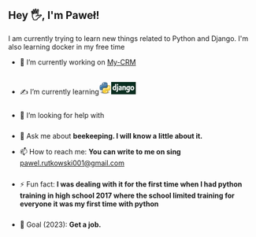 ## Hey 🖐, I'm Paweł!


I am currently trying to learn new things related to Python and Django. I'm also learning docker in my free time



- 🔭 I’m currently working on [My-CRM](https://github.com/Pawelooo/My-CRM)
- <p style="margin-top: 25px;">✍ I’m currently learning<img src="Python.svg.png" alt="drawing" width="25px" height="25px" style="padding-top: 0.5em;"/><img src="django2.png" alt="drawing" width="50px" height="25px"/></p>
- <p style="margin-top: 25px;">🤔 I’m looking for help with </p>
- <p style="margin-top: 25px;">💬 Ask me about   <strong>beekeeping. I will know a little about it.</strong></p>
- 📫 How to reach me:   <strong>You can write to me on sing </strong>[pawel.rutkowski001@gmail.com](mailto:pawel.rutkowski001@gmail.com)
- <p style="margin-top: 25px;">⚡ Fun fact:   <strong>I was dealing with it for the first time when I had python training in high school 2017 where the school limited training for everyone it was my first time with python</strong></p>
- <p style="margin-top: 25px;">🎯 Goal (2023):   <strong>Get a job.</strong></p>

